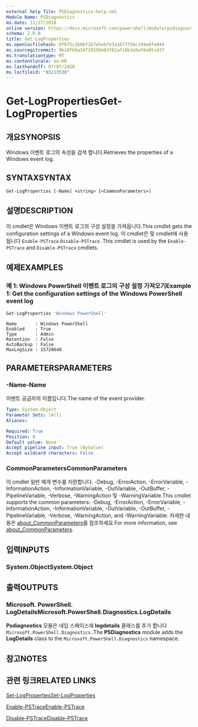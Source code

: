```yaml
---
external help file: PSDiagnostics-help.xml
Module Name: PSDiagnostics
ms.date: 11/27/2018
online version: https://docs.microsoft.com/powershell/module/psdiagnostics/get-logproperties?view=powershell-5.1&WT.mc_id=ps-gethelp
schema: 2.0.0
title: Get-LogProperties
ms.openlocfilehash: 0f675c2b0bf2b7e5ebfe3a1677f5bc194e8fe844
ms.sourcegitcommit: 9b28fb9a3d72655bb63f62af18b3a5af6a05cd3f
ms.translationtype: MT
ms.contentlocale: ko-KR
ms.lasthandoff: 07/07/2020
ms.locfileid: "93213530"
---
```

# <span data-ttu-id="8fb44-102">Get-LogProperties</span><span class="sxs-lookup"><span data-stu-id="8fb44-102">Get-LogProperties</span></span>

## <span data-ttu-id="8fb44-103">개요</span><span class="sxs-lookup"><span data-stu-id="8fb44-103">SYNOPSIS</span></span>
<span data-ttu-id="8fb44-104">Windows 이벤트 로그의 속성을 검색 합니다.</span><span class="sxs-lookup"><span data-stu-id="8fb44-104">Retrieves the properties of a Windows event log.</span></span>

## <span data-ttu-id="8fb44-105">SYNTAX</span><span class="sxs-lookup"><span data-stu-id="8fb44-105">SYNTAX</span></span>

```
Get-LogProperties [-Name] <string> [<CommonParameters>]
```

## <span data-ttu-id="8fb44-106">설명</span><span class="sxs-lookup"><span data-stu-id="8fb44-106">DESCRIPTION</span></span>

<span data-ttu-id="8fb44-107">이 cmdlet은 Windows 이벤트 로그의 구성 설정을 가져옵니다.</span><span class="sxs-lookup"><span data-stu-id="8fb44-107">This cmdlet gets the configuration settings of a Windows event log.</span></span> <span data-ttu-id="8fb44-108">이 cmdlet은 및 cmdlet에 사용 됩니다 `Enable-PSTrace` `Disable-PSTrace` .</span><span class="sxs-lookup"><span data-stu-id="8fb44-108">This cmdlet is used by the `Enable-PSTrace` and `Disable-PSTrace` cmdlets.</span></span>

## <span data-ttu-id="8fb44-109">예제</span><span class="sxs-lookup"><span data-stu-id="8fb44-109">EXAMPLES</span></span>

### <span data-ttu-id="8fb44-110">예 1: Windows PowerShell 이벤트 로그의 구성 설정 가져오기</span><span class="sxs-lookup"><span data-stu-id="8fb44-110">Example 1: Get the configuration settings of the Windows PowerShell event log</span></span>

```powershell
Get-LogProperties 'Windows PowerShell'
```

```Output
Name       : Windows PowerShell
Enabled    : True
Type       : Admin
Retention  : False
AutoBackup : False
MaxLogSize : 15728640
```

## <span data-ttu-id="8fb44-111">PARAMETERS</span><span class="sxs-lookup"><span data-stu-id="8fb44-111">PARAMETERS</span></span>

### <span data-ttu-id="8fb44-112">-Name</span><span class="sxs-lookup"><span data-stu-id="8fb44-112">-Name</span></span>

<span data-ttu-id="8fb44-113">이벤트 공급자의 이름입니다.</span><span class="sxs-lookup"><span data-stu-id="8fb44-113">The name of the event provider.</span></span>

```yaml
Type: System.Object
Parameter Sets: (All)
Aliases:

Required: True
Position: 0
Default value: None
Accept pipeline input: True (ByValue)
Accept wildcard characters: False
```

### <span data-ttu-id="8fb44-114">CommonParameters</span><span class="sxs-lookup"><span data-stu-id="8fb44-114">CommonParameters</span></span>

<span data-ttu-id="8fb44-115">이 cmdlet 일반 매개 변수를 지원합니다. -Debug, -ErrorAction, -ErrorVariable, -InformationAction, -InformationVariable, -OutVariable, -OutBuffer, -PipelineVariable, -Verbose, -WarningAction 및 -WarningVariable.</span><span class="sxs-lookup"><span data-stu-id="8fb44-115">This cmdlet supports the common parameters: -Debug, -ErrorAction, -ErrorVariable, -InformationAction, -InformationVariable, -OutVariable, -OutBuffer, -PipelineVariable, -Verbose, -WarningAction, and -WarningVariable.</span></span> <span data-ttu-id="8fb44-116">자세한 내용은 [about_CommonParameters](https://go.microsoft.com/fwlink/?LinkID=113216)를 참조하세요.</span><span class="sxs-lookup"><span data-stu-id="8fb44-116">For more information, see [about_CommonParameters](https://go.microsoft.com/fwlink/?LinkID=113216).</span></span>

## <span data-ttu-id="8fb44-117">입력</span><span class="sxs-lookup"><span data-stu-id="8fb44-117">INPUTS</span></span>

### <span data-ttu-id="8fb44-118">System.Object</span><span class="sxs-lookup"><span data-stu-id="8fb44-118">System.Object</span></span>

## <span data-ttu-id="8fb44-119">출력</span><span class="sxs-lookup"><span data-stu-id="8fb44-119">OUTPUTS</span></span>

### <span data-ttu-id="8fb44-120">Microsoft. PowerShell. LogDetails</span><span class="sxs-lookup"><span data-stu-id="8fb44-120">Microsoft.PowerShell.Diagnostics.LogDetails</span></span>

<span data-ttu-id="8fb44-121">**Psdiagnostics** 모듈은 네임 스페이스에 **logdetails** 클래스를 추가 합니다 `Microsoft.PowerShell.Diagnostics` .</span><span class="sxs-lookup"><span data-stu-id="8fb44-121">The **PSDiagnostics** module adds the **LogDetails** class to the `Microsoft.PowerShell.Diagnostics` namespace.</span></span>

## <span data-ttu-id="8fb44-122">참고</span><span class="sxs-lookup"><span data-stu-id="8fb44-122">NOTES</span></span>

## <span data-ttu-id="8fb44-123">관련 링크</span><span class="sxs-lookup"><span data-stu-id="8fb44-123">RELATED LINKS</span></span>

[<span data-ttu-id="8fb44-124">Set-LogProperties</span><span class="sxs-lookup"><span data-stu-id="8fb44-124">Set-LogProperties</span></span>](Set-LogProperties.md)

[<span data-ttu-id="8fb44-125">Enable-PSTrace</span><span class="sxs-lookup"><span data-stu-id="8fb44-125">Enable-PSTrace</span></span>](Enable-PSTrace.md)

[<span data-ttu-id="8fb44-126">Disable-PSTrace</span><span class="sxs-lookup"><span data-stu-id="8fb44-126">Disable-PSTrace</span></span>](Disable-PSTrace.md)
